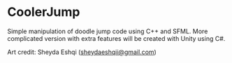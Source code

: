 # CoolerJump
Simple manipulation of doodle jump code using C++ and SFML. 
More complicated version with extra features will be created with Unity using C#.

Art credit: Sheyda Eshqi (sheydaeshqii@gmail.com)
